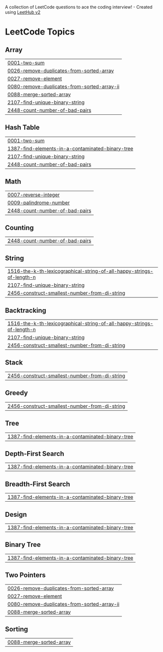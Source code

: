 A collection of LeetCode questions to ace the coding interview! - Created using [LeetHub v2](https://github.com/arunbhardwaj/LeetHub-2.0)
<!---LeetCode Topics Start-->
# LeetCode Topics
## Array
|  |
| ------- |
| [0001-two-sum](https://github.com/betiiy-haile/DSA-Practices/tree/master/0001-two-sum) |
| [0026-remove-duplicates-from-sorted-array](https://github.com/betiiy-haile/DSA-Practices/tree/master/0026-remove-duplicates-from-sorted-array) |
| [0027-remove-element](https://github.com/betiiy-haile/DSA-Practices/tree/master/0027-remove-element) |
| [0080-remove-duplicates-from-sorted-array-ii](https://github.com/betiiy-haile/DSA-Practices/tree/master/0080-remove-duplicates-from-sorted-array-ii) |
| [0088-merge-sorted-array](https://github.com/betiiy-haile/DSA-Practices/tree/master/0088-merge-sorted-array) |
| [2107-find-unique-binary-string](https://github.com/betiiy-haile/DSA-Practices/tree/master/2107-find-unique-binary-string) |
| [2448-count-number-of-bad-pairs](https://github.com/betiiy-haile/DSA-Practices/tree/master/2448-count-number-of-bad-pairs) |
## Hash Table
|  |
| ------- |
| [0001-two-sum](https://github.com/betiiy-haile/DSA-Practices/tree/master/0001-two-sum) |
| [1387-find-elements-in-a-contaminated-binary-tree](https://github.com/betiiy-haile/DSA-Practices/tree/master/1387-find-elements-in-a-contaminated-binary-tree) |
| [2107-find-unique-binary-string](https://github.com/betiiy-haile/DSA-Practices/tree/master/2107-find-unique-binary-string) |
| [2448-count-number-of-bad-pairs](https://github.com/betiiy-haile/DSA-Practices/tree/master/2448-count-number-of-bad-pairs) |
## Math
|  |
| ------- |
| [0007-reverse-integer](https://github.com/betiiy-haile/DSA-Practices/tree/master/0007-reverse-integer) |
| [0009-palindrome-number](https://github.com/betiiy-haile/DSA-Practices/tree/master/0009-palindrome-number) |
| [2448-count-number-of-bad-pairs](https://github.com/betiiy-haile/DSA-Practices/tree/master/2448-count-number-of-bad-pairs) |
## Counting
|  |
| ------- |
| [2448-count-number-of-bad-pairs](https://github.com/betiiy-haile/DSA-Practices/tree/master/2448-count-number-of-bad-pairs) |
## String
|  |
| ------- |
| [1516-the-k-th-lexicographical-string-of-all-happy-strings-of-length-n](https://github.com/betiiy-haile/DSA-Practices/tree/master/1516-the-k-th-lexicographical-string-of-all-happy-strings-of-length-n) |
| [2107-find-unique-binary-string](https://github.com/betiiy-haile/DSA-Practices/tree/master/2107-find-unique-binary-string) |
| [2456-construct-smallest-number-from-di-string](https://github.com/betiiy-haile/DSA-Practices/tree/master/2456-construct-smallest-number-from-di-string) |
## Backtracking
|  |
| ------- |
| [1516-the-k-th-lexicographical-string-of-all-happy-strings-of-length-n](https://github.com/betiiy-haile/DSA-Practices/tree/master/1516-the-k-th-lexicographical-string-of-all-happy-strings-of-length-n) |
| [2107-find-unique-binary-string](https://github.com/betiiy-haile/DSA-Practices/tree/master/2107-find-unique-binary-string) |
| [2456-construct-smallest-number-from-di-string](https://github.com/betiiy-haile/DSA-Practices/tree/master/2456-construct-smallest-number-from-di-string) |
## Stack
|  |
| ------- |
| [2456-construct-smallest-number-from-di-string](https://github.com/betiiy-haile/DSA-Practices/tree/master/2456-construct-smallest-number-from-di-string) |
## Greedy
|  |
| ------- |
| [2456-construct-smallest-number-from-di-string](https://github.com/betiiy-haile/DSA-Practices/tree/master/2456-construct-smallest-number-from-di-string) |
## Tree
|  |
| ------- |
| [1387-find-elements-in-a-contaminated-binary-tree](https://github.com/betiiy-haile/DSA-Practices/tree/master/1387-find-elements-in-a-contaminated-binary-tree) |
## Depth-First Search
|  |
| ------- |
| [1387-find-elements-in-a-contaminated-binary-tree](https://github.com/betiiy-haile/DSA-Practices/tree/master/1387-find-elements-in-a-contaminated-binary-tree) |
## Breadth-First Search
|  |
| ------- |
| [1387-find-elements-in-a-contaminated-binary-tree](https://github.com/betiiy-haile/DSA-Practices/tree/master/1387-find-elements-in-a-contaminated-binary-tree) |
## Design
|  |
| ------- |
| [1387-find-elements-in-a-contaminated-binary-tree](https://github.com/betiiy-haile/DSA-Practices/tree/master/1387-find-elements-in-a-contaminated-binary-tree) |
## Binary Tree
|  |
| ------- |
| [1387-find-elements-in-a-contaminated-binary-tree](https://github.com/betiiy-haile/DSA-Practices/tree/master/1387-find-elements-in-a-contaminated-binary-tree) |
## Two Pointers
|  |
| ------- |
| [0026-remove-duplicates-from-sorted-array](https://github.com/betiiy-haile/DSA-Practices/tree/master/0026-remove-duplicates-from-sorted-array) |
| [0027-remove-element](https://github.com/betiiy-haile/DSA-Practices/tree/master/0027-remove-element) |
| [0080-remove-duplicates-from-sorted-array-ii](https://github.com/betiiy-haile/DSA-Practices/tree/master/0080-remove-duplicates-from-sorted-array-ii) |
| [0088-merge-sorted-array](https://github.com/betiiy-haile/DSA-Practices/tree/master/0088-merge-sorted-array) |
## Sorting
|  |
| ------- |
| [0088-merge-sorted-array](https://github.com/betiiy-haile/DSA-Practices/tree/master/0088-merge-sorted-array) |
<!---LeetCode Topics End-->